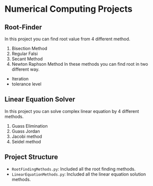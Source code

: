 # Numerical Computing Projects

## Root-Finder
In this project you can find root value from 4 different method.
1. Bisection Method
3. Regular Falsi
4. Secant Method
5. Newton Raphson Method
In these methods you can find root in two different way.
 - Iteration
 - tolerance level

## Linear Equation Solver
In this project you can solve complex linear equation by 4 different methods.
1. Guass Elimination
2. Guass Jordan
3. Jacobi method
4. Seidel method

## Project Structure
- `RootFindingMethods.py`: Included all the root finding methods.
- `LinearEquationMethods.py`: Included all the linear equation solution methods.
